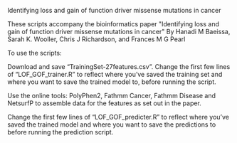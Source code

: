 Identifying loss and gain of function driver missense mutations in cancer

These scripts accompany the bioinformatics paper "Identifying loss and gain of function driver missense mutations in cancer" By Hanadi M Baeissa, Sarah K. Wooller, Chris J Richardson, and Frances M G Pearl

To use the scripts:

Download and save “TrainingSet-27features.csv”. Change the first few lines of “LOF_GOF_trainer.R” to reflect where you’ve saved the training set and where you want to save the trained model to, before running the script.

Use the online tools: PolyPhen2, Fathmm Cancer, Fathmm Disease and NetsurfP to assemble data for the features as set out in the paper.

Change the first few lines of “LOF_GOF_predicter.R” to reflect where you’ve saved the trained model and where you want to save the predictions to before running the prediction script.
